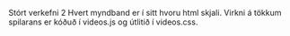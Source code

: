 Stórt verkefni 2
Hvert myndband er í sitt hvoru html skjali.
Virkni á tökkum spilarans er kóðuð í videos.js og útlitið í videos.css.
